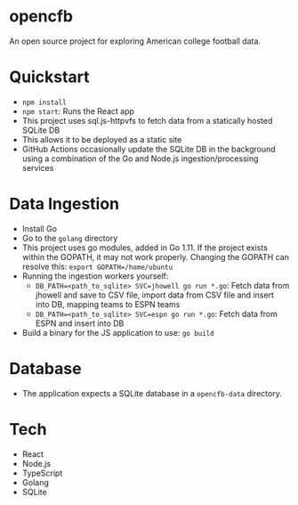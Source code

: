 # opencfb

An open source project for exploring American college football data.

# Quickstart

- `npm install`
- `npm start`: Runs the React app
- This project uses sql.js-httpvfs to fetch data from a statically hosted SQLite DB
- This allows it to be deployed as a static site
- GitHub Actions occasionally update the SQLite DB in the background using a combination of the Go and Node.js ingestion/processing services

# Data Ingestion

- Install Go
- Go to the `golang` directory
- This project uses go modules, added in Go 1.11. If the project exists within the GOPATH, it may not work properly. Changing the GOPATH can resolve this: `export GOPATH=/home/ubuntu`
- Running the ingestion workers yourself:
  - `DB_PATH=<path_to_sqlite> SVC=jhowell go run *.go`: Fetch data from jhowell and save to CSV file, import data from CSV file and insert into DB, mapping teams to ESPN teams
  - `DB_PATH=<path_to_sqlite> SVC=espn go run *.go`: Fetch data from ESPN and insert into DB
- Build a binary for the JS application to use: `go build`

# Database

- The application expects a SQLite database in a `opencfb-data` directory.

# Tech

- React
- Node.js
- TypeScript
- Golang
- SQLite
